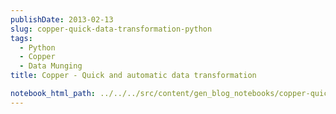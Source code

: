 ```yaml
---
publishDate: 2013-02-13
slug: copper-quick-data-transformation-python
tags:
  - Python
  - Copper
  - Data Munging
title: Copper - Quick and automatic data transformation

notebook_html_path: ../../../src/content/gen_blog_notebooks/copper-quick-data-transformation-python.html
---
```

